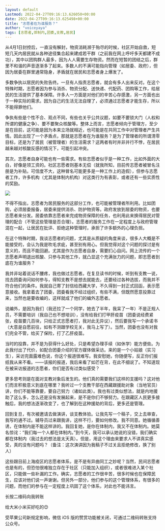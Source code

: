 ```yaml
---
layout: default
Lastmod: 2022-04-27T09:16:13.626050+00:00
date: 2022-04-27T09:16:13.625498+00:00
title: "志愿者在为谁服务？"
author: "voiceyaya"
tags: [志愿者,体制内,团委,支教,居民]
---
```


从4月1日封控后，一直没有解封，物资消耗濒于殆尽的时候，社区开始自救，短短几天内居民就从各种途径集合起来建成若干群（之前我在网上呼吁多天都建不成功），其中以团购群人最多，因为人人需要生存物资。然而在短暂的团结之后，群里不和谐的声音逐渐多了起来。多数人的不满可能指向管理（如居委、政府），但因为居委在群里通常隐身，矛盾就在居民和志愿者身上爆发了。

多数争执以居民的失败告终。一旦有人指责志愿者，就会有多人出来反对。在这个特殊时期，志愿者因为参与消杀、物资分配、送快递、代配药、团购等工作，给居民的生活提供了基本保障。许多人一方面是对他们的辛苦心存感激，另一方面也出于一种实际的需求。因为自己的生活无法自理了，必须通过志愿者才能生存，所以不能得罪他们。

争执有些是个性不合、观点不同，有些也关乎公共议题，如要不要锁大门（人权和所谓的健康之争）、要不要聚众核酸等。整体上而言，志愿者倾向于管理方，至少是在目前，这可能是因为本来立场就相近，也可能是在共同工作中对管理者产生共情。因此出现了一个矛盾点，那就是志愿者在为谁服务？是为了管理者的所谓清零目标，还是为了居民（被管理者）的生活需求？这两者有时并非并行不悖，在居民越来越对核酸反感的情况下，可能引起冲突。

其次，志愿者自身可能也有一些需求。有些志愿者似乎是一种工作，比如外面的大白，好像是领工资的。社区志愿者则基本无偿（就我所知，目前传志愿者被冒名注册是为补贴，可信度不大，这种冒名可能更多是一种工作上的造假），但参与志愿者工作，许多机构（尤其是体制内机构）对这类行为有表彰，或者还有一些实质性的奖励。

![](https://images.weserv.nl/?url=https%3A//mmbiz.qpic.cn/mmbiz_jpg/4yJCic5ZXnLfrV1r0ApYnoV29I5eV368mqUI8qI6XDQ7gsGwSV6Bian1bOEkaFVSl9hS0nNumVHpkdFM0wqHicjqA/640%3Fwx_fmt%3Djpeg)

不得不指出，志愿者为居民服务的这部分工作，也可能被管理者所利用。比如团购，必须居委报备，居委来提供消杀、防护物资等。政府发放到居委的物资，也要志愿者来分发。居委依靠志愿者来完成物资保障的任务，也利用此来换得居民对管理的配合（不管这些管理是否合理）。志愿者的服务工作在一定程度上与政府管理混在一起，让居民在批评、拒绝这种管理时，承担了许多额外的心理负担。

在这个特殊时期，我谈志愿者的问题，尤其是从质疑的角度来谈，很多人大概是不能接受的，会认为我是吹毛求疵，甚至别有用心。但我觉得对这个问题的探讨是有意义的，而且不能回避。尤其是作为志愿者自身，需要扪心自问。网上流传的一个志愿者声明退出核酸、只参与其他工作，就凸显这个充满张力的问题，即志愿者到底在为谁服务？

我并非站着说话不腰疼，我也做过志愿者。在复旦读书的时候，听到有支教一说，找去团委询问如何参与，得知支教不是想去就能去，还要经过各种选拔，而我并不符合他们的条件。我就自己寄了封信给西藏大学，不久得到一封正式回函，表示愿意接收。我拿着去了团委，团委看我不经过组织，有些不满，但既然愿意投靠过来，当然也是要收编的，这样就成了他们的编外志愿者。

说编外，是因为我们（我还拉了一个同学，她去了半年，我呆了一年）不是正规人员，不需要培训（我自己也不想培训），没有给我们打甲肝疫苗（团委说经费紧张，疫苗要几百块，只给正式志愿者打，我对此无异议），然后要我写一个承诺书（大意是自愿前往，如有不测跟学校无关，我马上写了）。当然，团委也没有对我们完全不管，给买了保险，打了乙肝疫苗。

当时的投靠，并不是为获得什么好处，只是希望办理手续（如休学）能方便些。为此我付出了代价，如配合团委介绍的官方媒体做采访。来的是一个小姑娘（实习生），采访完面露难色说，你这个报道很难写。我安慰她，你随便写，反正你们报纸我从来不看。——该报的报道，我后来看了如芒在背，在此不细说了。不知道现在被采访报道的志愿者，你们是否有过类似感受？

更多思考则是在面对支教对象后发生的。他们真的需要我们这样的支援吗？这对他们而言积极意义到底在哪里？我听过一个支教干部在西藏跟援助对象（当地官员）讲，你们不能等靠要，要自己努力（诸如此类）。我也有过类似想法，就是内地援助了这么多，怎么还是没有发展起来，是不是你们不够努力。在跟藏区人民更多接触后，我的想法逐渐改变了，也了解到在这种援助的背后，更多还是管理。

回到复旦，有次被邀请去做演讲，谈支教体验。让我先写一个稿子，交上去审查，我写的通不过。辅导员过来跟我讲，这样不行，要如何修改。我不同意。她循循善诱，在体制内是不能这样讲的。我回复她，是你在体制内，我又不在体制内。她莫名惊诧：“我们每一个人都在体制内。”到今天，我可以承认她说的没错，我们确实都在体制内（我过去的想法是太天真）。但是，用这个理由来要求人不讲真实感受，真的没有问题吗？（备注：这次演讲因为我稿子不过关且拒绝修改，换了别人）

这些跟目前上海疫区的志愿者体系，是不是有异曲同工之妙呢？当然，民间志愿者也是有的，但恐怕很难独立存在于社区（只能加入组织），或者很难进入某个社区，只能做一些补漏的工作。确实，志愿者的工作很辛苦，很多时候也在保障民生，应该对他们说一声谢谢。但另外一部分，他们参与的这个管理体系，有很多的问题，而他们的参与在一定程度上巩固了这个体系，对此也不能讳言。

长按二维码向我转账

给大米小米买好吃的😊

受苹果公司新规定影响，微信 iOS 版的赞赏功能被关闭，可通过二维码转账支持公众号。

